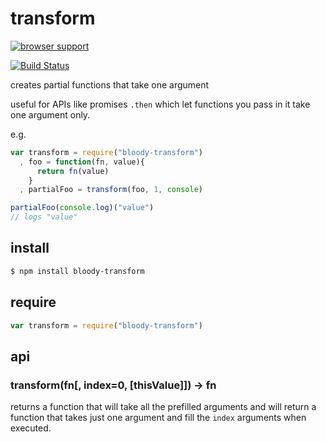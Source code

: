 # transform

[![browser support](https://ci.testling.com/bloodyowl/transform.png)
](https://ci.testling.com/bloodyowl/transform)

[![Build Status](https://travis-ci.org/bloodyowl/transform.svg)](https://travis-ci.org/bloodyowl/transform)

creates partial functions that take one argument

useful for APIs like promises `.then` which let functions you pass in it take one argument only. 

e.g.

```javascript
var transform = require("bloody-transform")
  , foo = function(fn, value){
      return fn(value)
    }
  , partialFoo = transform(foo, 1, console)

partialFoo(console.log)("value")
// logs "value"
```

## install

```sh
$ npm install bloody-transform
```

## require

```javascript
var transform = require("bloody-transform")
```

## api 

### transform(fn[, index=0, [thisValue]]) -> fn

returns a function that will take all the prefilled arguments and will return a function that takes just one argument and fill the `index` arguments when executed. 
